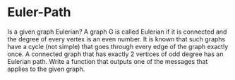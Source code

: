 # Euler-Path
Is a given graph Eulerian?  A graph G is called Eulerian if it is connected and the degree of    every vertex is an even number.  It is known that such graphs have a    cycle (not simple) that goes through every edge of the graph    exactly once.  A connected graph that has exactly 2 vertices of odd    degree has an Eulerian path.  Write a function that outputs one of    the messages that applies to the given graph.
